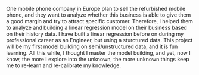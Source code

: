 One mobile phone company in Europe plan to sell the refurbished mobile phone, and they want to analyze whether this business is able to give them a good margin and try to attract specific customer.  Therefore, I helped them to analyze and building a linear regression model on their business based on their history data.
I have built a linear regression before on during my professional career as an Engineer, but using a sturctured data.  This project will be my first model building on semi/unstructured data, and it is fun learning.  All this while, I thought I master the model building, and yet, now I know, the more I explore into the unknown, the more unknown things keep me to re-learn and re-calibrate my knowledge.
